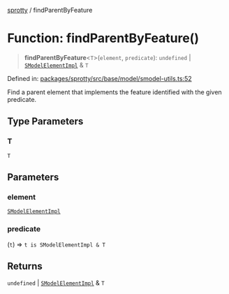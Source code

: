 
[sprotty](../globals) / findParentByFeature

# Function: findParentByFeature()

> **findParentByFeature**\<`T`\>(`element`, `predicate`): `undefined` \| [`SModelElementImpl`](../Class.SModelElementImpl) & `T`

Defined in: [packages/sprotty/src/base/model/smodel-utils.ts:52](https://github.com/eclipse-sprotty/sprotty/blob/f9b2433481cc27a1ac0c92d525a92039ae7f6c76/packages/sprotty/src/base/model/smodel-utils.ts#L52)

Find a parent element that implements the feature identified with the given predicate.

## Type Parameters

### T

`T`

## Parameters

### element

[`SModelElementImpl`](../Class.SModelElementImpl)

### predicate

(`t`) => `t is SModelElementImpl & T`

## Returns

`undefined` \| [`SModelElementImpl`](../Class.SModelElementImpl) & `T`

